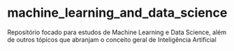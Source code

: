 # machine_learning_and_data_science
 Repositório focado para estudos de Machine Learning e Data Science, além de outros tópicos que abranjam o conceito geral de Inteligência Artificial
